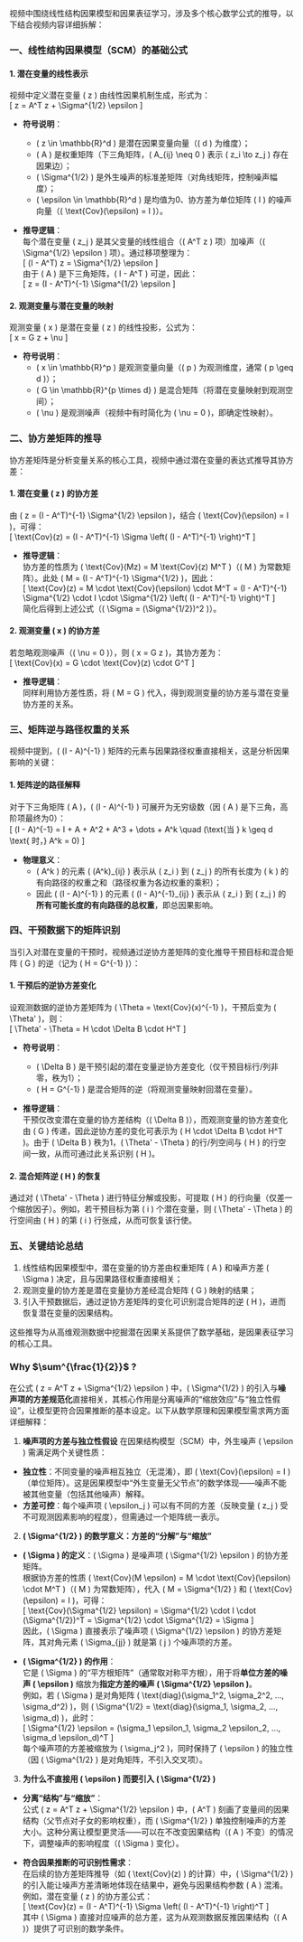 视频中围绕线性结构因果模型和因果表征学习，涉及多个核心数学公式的推导，以下结合视频内容详细拆解：


### **一、线性结构因果模型（SCM）的基础公式**
#### 1. 潜在变量的线性表示
视频中定义潜在变量 \( z \) 由线性因果机制生成，形式为：  
\[ z = A^T z + \Sigma^{1/2} \epsilon \]  
- **符号说明**：  
  - \( z \in \mathbb{R}^d \) 是潜在因果变量向量（\( d \) 为维度）；  
  - \( A \) 是权重矩阵（下三角矩阵，\( A_{ij} \neq 0 \) 表示 \( z_i \to z_j \) 存在因果边）；  
  - \( \Sigma^{1/2} \) 是外生噪声的标准差矩阵（对角线矩阵，控制噪声幅度）；  
  - \( \epsilon \in \mathbb{R}^d \) 是均值为0、协方差为单位矩阵 \( I \) 的噪声向量（\( \text{Cov}(\epsilon) = I \)）。  

- **推导逻辑**：  
  每个潜在变量 \( z_j \) 是其父变量的线性组合（\( A^T z \) 项）加噪声（\( \Sigma^{1/2} \epsilon \) 项）。通过移项整理为：  
  \[ (I - A^T) z = \Sigma^{1/2} \epsilon \]  
  由于 \( A \) 是下三角矩阵，\( I - A^T \) 可逆，因此：  
  \[ z = (I - A^T)^{-1} \Sigma^{1/2} \epsilon \]  


#### 2. 观测变量与潜在变量的映射
观测变量 \( x \) 是潜在变量 \( z \) 的线性投影，公式为：  
\[ x = G z + \nu \]  
- **符号说明**：  
  - \( x \in \mathbb{R}^p \) 是观测变量向量（\( p \) 为观测维度，通常 \( p \geq d \)）；  
  - \( G \in \mathbb{R}^{p \times d} \) 是混合矩阵（将潜在变量映射到观测空间）；  
  - \( \nu \) 是观测噪声（视频中有时简化为 \( \nu = 0 \)，即确定性映射）。  


### **二、协方差矩阵的推导**
协方差矩阵是分析变量关系的核心工具，视频中通过潜在变量的表达式推导其协方差：

#### 1. 潜在变量 \( z \) 的协方差
由 \( z = (I - A^T)^{-1} \Sigma^{1/2} \epsilon \)，结合 \( \text{Cov}(\epsilon) = I \)，可得：  
\[ \text{Cov}(z) = (I - A^T)^{-1} \Sigma \left( (I - A^T)^{-1} \right)^T \]  
- **推导逻辑**：  
  协方差的性质为 \( \text{Cov}(Mz) = M \text{Cov}(z) M^T \)（\( M \) 为常数矩阵）。此处 \( M = (I - A^T)^{-1} \Sigma^{1/2} \)，因此：  
  \[ \text{Cov}(z) = M \cdot \text{Cov}(\epsilon) \cdot M^T = (I - A^T)^{-1} \Sigma^{1/2} \cdot I \cdot \Sigma^{1/2} \left( (I - A^T)^{-1} \right)^T \]  
  简化后得到上述公式（\( \Sigma = (\Sigma^{1/2})^2 \)）。


#### 2. 观测变量 \( x \) 的协方差
若忽略观测噪声（\( \nu = 0 \)），则 \( x = G z \)，其协方差为：  
\[ \text{Cov}(x) = G \cdot \text{Cov}(z) \cdot G^T \]  
- **推导逻辑**：  
  同样利用协方差性质，将 \( M = G \) 代入，得到观测变量的协方差与潜在变量协方差的关系。


### **三、矩阵逆与路径权重的关系**
视频中提到，\( (I - A)^{-1} \) 矩阵的元素与因果路径权重直接相关，这是分析因果影响的关键：

#### 1. 矩阵逆的路径解释
对于下三角矩阵 \( A \)，\( (I - A)^{-1} \) 可展开为无穷级数（因 \( A \) 是下三角，高阶项最终为0）：  
\[ (I - A)^{-1} = I + A + A^2 + A^3 + \dots + A^k \quad (\text{当 } k \geq d \text{ 时，} A^k = 0) \]  
- **物理意义**：  
  - \( A^k \) 的元素 \( (A^k)_{ij} \) 表示从 \( z_i \) 到 \( z_j \) 的所有长度为 \( k \) 的有向路径的权重之和（路径权重为各边权重的乘积）；  
  - 因此 \( (I - A)^{-1} \) 的元素 \( (I - A)^{-1}_{ij} \) 表示从 \( z_i \) 到 \( z_j \) 的**所有可能长度的有向路径的总权重**，即总因果影响。


### **四、干预数据下的矩阵识别**
当引入对潜在变量的干预时，视频通过逆协方差矩阵的变化推导干预目标和混合矩阵 \( G \) 的逆（记为 \( H = G^{-1} \)）：

#### 1. 干预后的逆协方差变化
设观测数据的逆协方差矩阵为 \( \Theta = \text{Cov}(x)^{-1} \)，干预后变为 \( \Theta' \)，则：  
\[ \Theta' - \Theta = H \cdot \Delta B \cdot H^T \]  
- **符号说明**：  
  - \( \Delta B \) 是干预引起的潜在变量逆协方差变化（仅干预目标行/列非零，秩为1）；  
  - \( H = G^{-1} \) 是混合矩阵的逆（将观测变量映射回潜在变量）。  

- **推导逻辑**：  
  干预仅改变潜在变量的协方差结构（\( \Delta B \)），而观测变量的协方差变化由 \( G \) 传递，因此逆协方差的变化可表示为 \( H \cdot \Delta B \cdot H^T \)。由于 \( \Delta B \) 秩为1，\( \Theta' - \Theta \) 的行/列空间与 \( H \) 的行空间一致，从而可通过此关系识别 \( H \)。


#### 2. 混合矩阵逆 \( H \) 的恢复
通过对 \( \Theta' - \Theta \) 进行特征分解或投影，可提取 \( H \) 的行向量（仅差一个缩放因子）。例如，若干预目标为第 \( i \) 个潜在变量，则 \( \Theta' - \Theta \) 的行空间由 \( H \) 的第 \( i \) 行张成，从而可恢复该行使。


### **五、关键结论总结**
1. 线性结构因果模型中，潜在变量的协方差由权重矩阵 \( A \) 和噪声方差 \( \Sigma \) 决定，且与因果路径权重直接相关；  
2. 观测变量的协方差是潜在变量协方差经混合矩阵 \( G \) 映射的结果；  
3. 引入干预数据后，通过逆协方差矩阵的变化可识别混合矩阵的逆 \( H \)，进而恢复潜在变量的因果结构。  

这些推导为从高维观测数据中挖掘潜在因果关系提供了数学基础，是因果表征学习的核心工具。

### Why $\sum^{\frac{1}{2}}$ ?
在公式 \( z = A^T z + \Sigma^{1/2} \epsilon \) 中，\( \Sigma^{1/2} \) 的引入与**噪声项的方差规范化**直接相关，其核心作用是分离噪声的“缩放效应”与“独立性假设”，让模型更符合因果推断的基本设定。以下从数学原理和因果模型需求两方面详细解释：


 1. **噪声项的方差与独立性假设**
在因果结构模型（SCM）中，外生噪声 \( \epsilon \) 需满足两个关键性质：  
- **独立性**：不同变量的噪声相互独立（无混淆），即 \( \text{Cov}(\epsilon) = I \)（单位矩阵）。这是因果模型中“外生变量无父节点”的数学体现——噪声不能被其他变量（包括其他噪声）解释。  
- **方差可控**：每个噪声项 \( \epsilon_j \) 可以有不同的方差（反映变量 \( z_j \) 受不可观测因素影响的程度），但需通过一个矩阵统一表示。  


 2. **\( \Sigma^{1/2} \) 的数学意义：方差的“分解”与“缩放”**
- **\( \Sigma \) 的定义**：\( \Sigma \) 是噪声项 \( \Sigma^{1/2} \epsilon \) 的协方差矩阵。  
  根据协方差的性质 \( \text{Cov}(M \epsilon) = M \cdot \text{Cov}(\epsilon) \cdot M^T \)（\( M \) 为常数矩阵），代入 \( M = \Sigma^{1/2} \) 和 \( \text{Cov}(\epsilon) = I \)，可得：  
  \[
  \text{Cov}(\Sigma^{1/2} \epsilon) = \Sigma^{1/2} \cdot I \cdot (\Sigma^{1/2})^T = \Sigma^{1/2} \cdot \Sigma^{1/2} = \Sigma
  \]  
  因此，\( \Sigma \) 直接表示了噪声项 \( \Sigma^{1/2} \epsilon \) 的协方差矩阵，其对角元素 \( \Sigma_{jj} \) 就是第 \( j \) 个噪声项的方差。

- **\( \Sigma^{1/2} \) 的作用**：  
  它是 \( \Sigma \) 的“平方根矩阵”（通常取对称平方根），用于将**单位方差的噪声 \( \epsilon \)** 缩放为**指定方差的噪声 \( \Sigma^{1/2} \epsilon \)**。  
  例如，若 \( \Sigma \) 是对角矩阵 \( \text{diag}(\sigma_1^2, \sigma_2^2, ..., \sigma_d^2) \)，则 \( \Sigma^{1/2} = \text{diag}(\sigma_1, \sigma_2, ..., \sigma_d) \)，此时：  
  \[
  \Sigma^{1/2} \epsilon = (\sigma_1 \epsilon_1, \sigma_2 \epsilon_2, ..., \sigma_d \epsilon_d)^T
  \]  
  每个噪声项的方差被缩放为 \( \sigma_j^2 \)，同时保持了 \( \epsilon \) 的独立性（因 \( \Sigma^{1/2} \) 是对角矩阵，不引入交叉项）。  


 3. **为什么不直接用 \( \epsilon \) 而要引入 \( \Sigma^{1/2} \)**
- **分离“结构”与“缩放”**：  
  公式 \( z = A^T z + \Sigma^{1/2} \epsilon \) 中，\( A^T \) 刻画了变量间的因果结构（父节点对子女的影响权重），而 \( \Sigma^{1/2} \) 单独控制噪声的方差大小。这种分离让模型更灵活——可以在不改变因果结构（\( A \) 不变）的情况下，调整噪声的影响程度（\( \Sigma \) 变化）。  

- **符合因果推断的可识别性需求**：  
  在后续的协方差矩阵推导（如 \( \text{Cov}(z) \) 的计算）中，\( \Sigma^{1/2} \) 的引入能让噪声方差清晰地体现在结果中，避免与因果结构参数 \( A \) 混淆。例如，潜在变量 \( z \) 的协方差公式：  
  \[
  \text{Cov}(z) = (I - A^T)^{-1} \Sigma \left( (I - A^T)^{-1} \right)^T
  \]  
  其中 \( \Sigma \) 直接对应噪声的总方差，这为从观测数据反推因果结构（\( A \)）提供了可识别的数学条件。  
